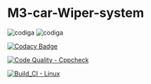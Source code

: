 # M3-car-Wiper-system

![codiga](https://api.codiga.io/project/33491/score/svg)
![codiga](https://api.codiga.io/project/33491/status/svg)

[![Codacy Badge](https://app.codacy.com/project/badge/Grade/d537d78512894cc9a449d8d49b433ccc)](https://www.codacy.com/gh/MuralaJohnselvaraj/M3-car-Wiper-system/dashboard?utm_source=github.com&amp;utm_medium=referral&amp;utm_content=MuralaJohnselvaraj/M3-car-Wiper-system&amp;utm_campaign=Badge_Grade)


[![Code Quality - Cppcheck](https://github.com/MuralaJohnselvaraj/M3-car-Wiper-system/actions/workflows/c-cpp.yml/badge.svg)](https://github.com/MuralaJohnselvaraj/M3-car-Wiper-system/actions/workflows/c-cpp.yml)


[![Build_CI - Linux](https://github.com/MuralaJohnselvaraj/M3-car-Wiper-system/actions/workflows/linux.yml/badge.svg)](https://github.com/MuralaJohnselvaraj/M3-car-Wiper-system/actions/workflows/linux.yml)
